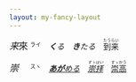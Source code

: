 ```yaml
---
layout: my-fancy-layout
---
```


<big>*来*來</big> <small><sup>ライ</sup></small>　***く**る*　***き**たる*　<ruby>到来<rt>たうらい</rt></ruby>

<big>*崇*　</big> <small><sup>スヽ</sup></small>　*[**あが**める](https://jisho.org/search/崇める)*　*[<ruby>崇拝<rt>すゝはい</rt></ruby>](https://jisho.org/search/崇拝)*　[<ruby>崇高<rt>すゝかう</rt></ruby>](https://jisho.org/search/崇高)
